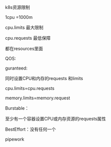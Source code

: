 k8s资源限制

1cpu =1000m

cpu.limits 最大限制

cpu.requests 最低保障

都在resources里面

QOS:

guranteed:

同时设置CPU和内存的requests 和limits 

cpu.limits=cpu.requests

memory.limits=memory.request

Burstable：

至少有一个容器设置CPU或内存资源的requests属性

BestEffort：没有任何一个

pipework